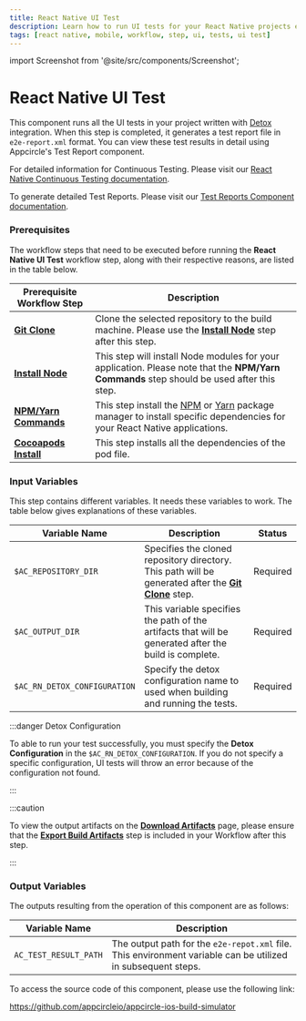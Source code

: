 ```yaml
---
title: React Native UI Test
description: Learn how to run UI tests for your React Native projects easily with Appcircle, ensuring high-quality code and improved app performance.
tags: [react native, mobile, workflow, step, ui, tests, ui test]
---
```


import Screenshot from '@site/src/components/Screenshot';

# React Native UI Test

This component runs all the UI tests in your project written with [Detox](https://wix.github.io/Detox/docs/introduction/getting-started) integration. When this step is completed, it generates a test report file in `e2e-report.xml` format. You can view these test results in detail using Appcircle's Test Report component.

For detailed information for Continuous Testing. Please visit our [React Native Continuous Testing documentation](/continuous-testing/react-native-testing/react-native-ui-testing-with-detox).

To generate detailed Test Reports. Please visit our [Test Reports Component documentation](/workflows/react-native-specific-workflow-steps/test-reports-react-native).

### Prerequisites

The workflow steps that need to be executed before running the **React Native UI Test** workflow step, along with their respective reasons, are listed in the table below.

| Prerequisite Workflow Step                                                                                 | Description                                                                                                                                                                                        |
| ---------------------------------------------------------------------------------------------------------- | -------------------------------------------------------------------------------------------------------------------------------------------------------------------------------------------------- |
| [**Git Clone**](https://docs.appcircle.io/workflows/common-workflow-steps#git-clone)                       | Clone the selected repository to the build machine. Please use the [**Install Node**](https://docs.appcircle.io/workflows/react-native-specific-workflow-steps#install-node) step after this step. |
| [**Install Node**](https://docs.appcircle.io/workflows/react-native-specific-workflow-steps#install-node)  | This step will install Node modules for your application. Please note that the **NPM/Yarn Commands** step should be used after this step.                                                          |
| [**NPM/Yarn Commands**](/workflows/react-native-specific-workflow-steps/npm-yarn-commands)                 | This step install the [NPM](https://www.npmjs.com/) or [Yarn](https://www.npmjs.com/package/yarn) package manager to install specific dependencies for your React Native applications.             |
| [**Cocoapods Install**](https://docs.appcircle.io/workflows/ios-specific-workflow-steps#cocoapods-install) | This step installs all the dependencies of the pod file.                                                                                                                                           |

<Screenshot url='https://cdn.appcircle.io/docs/assets/BE4443-rnUiFlow.png' />

### Input Variables

This step contains different variables. It needs these variables to work. The table below gives explanations of these variables.

<Screenshot url='https://cdn.appcircle.io/docs/assets/BE4443-rnuiTestInput1.png' />

| Variable Name                | Description                                                                                                                                                                 | Status   |
| ---------------------------- | --------------------------------------------------------------------------------------------------------------------------------------------------------------------------- | -------- |
| `$AC_REPOSITORY_DIR`         | Specifies the cloned repository directory. This path will be generated after the [**Git Clone**](https://docs.appcircle.io/workflows/common-workflow-steps#git-clone) step. | Required |
| `$AC_OUTPUT_DIR`             | This variable specifies the path of the artifacts that will be generated after the build is complete.                                                                       | Required |
| `$AC_RN_DETOX_CONFIGURATION` | Specify the detox configuration name to used when building and running the tests.                                                                                           | Required |

:::danger Detox Configuration

To able to run your test successfully, you must specify the **Detox Configuration** in the `$AC_RN_DETOX_CONFIGURATION`. If you do not specify a specific configuration, UI tests will throw an error because of the configuration not found.

:::

:::caution

To view the output artifacts on the [**Download Artifacts**](/workflows/common-workflow-steps/export-build-artifacts) page, please ensure that the [**Export Build Artifacts**](/workflows/common-workflow-steps/export-build-artifacts) step is included in your Workflow after this step.

:::

### Output Variables

The outputs resulting from the operation of this component are as follows:

| Variable Name         | Description                                                                                                  |
| --------------------- | ------------------------------------------------------------------------------------------------------------ |
| `AC_TEST_RESULT_PATH` | The output path for the `e2e-repot.xml` file. This environment variable can be utilized in subsequent steps. |

To access the source code of this component, please use the following link:

https://github.com/appcircleio/appcircle-ios-build-simulator
